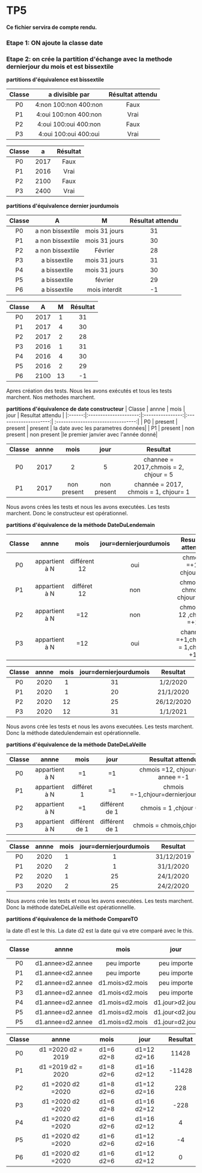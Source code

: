 # TP5
**Ce fichier servira de compte rendu.**
### Etape 1: ON ajoute la classe date
### Etape 2: on crée la partition d'échange avec la methode dernierjour du mois et est bissextile


**partitions d'équivalence est bissextile**

| Classe |    a divisible par    | Résultat attendu |      
|:------:|:---------------------:|:----------------:|
|   P0   | 4:non 100:non 400:non |       Faux       |
|   P1   | 4:oui 100:non 400:non |       Vrai       |
|   P2   | 4:oui 100:oui 400:non |       Faux       |
|   P3   | 4:oui 100:oui 400:oui |       Vrai       |

| Classe |    a                  | Résultat          |
|:------:|:---------------------:|:----------------:|
|   P0   | 2017                  |       Faux       |
|   P1   | 2016                  |       Vrai       |
|   P2   | 2100                  |       Faux       |
|   P3   | 2400                  |       Vrai       |

**partitions d'équivalence dernier jourdumois**

| Classe |    A                  |        M         |        Résultat attendu         |
|:------:|:---------------------:|:----------------:|:--------------------------------:|
|   P0   |a non bissextile       |mois 31 jours     | 31
|   P1   | a non bissextile      |mois 31 jours     | 30
|   P2   | a non bissextile      |       Février    | 28
|   P3   | a bissextile          | mois 31 jours    | 31
|   P4   | a bissextile          |    mois 31 jours | 30
|   P5   | a bissextile          |       février    | 29
|   P6   | a bissextile          | mois interdit    | -1

| Classe |    A                  |        M         |        Résultat       |
|:------:|:---------------------:|:----------------:|:---------------------:|
|   P0   |  2017                 |1                 | 31
|   P1   |   2017                |4                 | 30
|   P2   |   2017                |      2           | 28
|   P3   |   2016                | 1                | 31
|   P4   |   2016                |    4             | 30
|   P5   |   2016                |     2            | 29
|   P6   |   2100                | 13               | -1

Apres création des tests. Nous les avons  exécutés et tous les tests marchent. Nos methodes marchent.

**partitions d'équivalence de date constructeur**
| Classe |           annne       |        mois      |       jour            |  Resultat attendu                  |
|:------:|:---------------------:|:----------------:|:---------------------:| :---------------------------------:|
|   P0   |    present            | present          |  present              | la date avec les parametres données|
|   P1   |   present             | non present      |  non present          |le premier janvier avec l'année donné|

| Classe |           annne       |        mois      |       jour            |  Resultat                          |
|:------:|:---------------------:|:----------------:|:---------------------:| :---------------------------------:|
|   P0   |     2017              | 2                |   5                   | channee = 2017,chmois = 2, chjour = 5|
|   P1   |     2017              | non present      |  non present          |channée = 2017, chmois = 1, chjour= 1|

Nous avons crées les tests et nous les avons executées. Les tests marchent. Donc le constructeur est opérationnel.

**partitions d'équivalence de la méthode DateDuLendemain**

| Classe |           annne       |        mois      |jour=dernierjourdumois |  Resultat  attendu                 |
|:------:|:---------------------:|:----------------:|:---------------------:| :---------------------------------:|
|   P0   |        appartient à N | différent 12     |     oui               | chmois =+1, chjour=1               |
|   P1   |     appartient à N    | différet 12      |  non                  | chmois = chmois, chjour= +1        |
|   P2   |  appartient à N       |    =12           | non                   | chmois = 12 ,chjour =+1
|   P3   |   appartient à N      | =12              | oui                   | channée =+1,chmois = 1,chjour +1


| Classe |           annne       |        mois      |jour=dernierjourdumois |  Resultat                          |
|:------:|:---------------------:|:----------------:|:---------------------:| :---------------------------------:|
|   P0   |        2020           | 1                |     31                | 1/2/2020                           |
|   P1   |     2020              | 1                |  20                   | 21/1/2020                           |
|   P2   |   2020                |    12           | 25                     | 26/12/2020
|   P3   |   2020                | 12              | 31                      | 1/1/2021

Nous avons crée les tests et nous les avons executées. Les tests marchent. Donc la méthode datedulendemain est opérationnelle.

**partitions d'équivalence de la méthode DateDeLaVeille**

| Classe |           annne       |        mois      |jour                   |  Resultat  attendu                 |
|:------:|:---------------------:|:----------------:|:---------------------:| :---------------------------------:|
|   P0   |        appartient à N |           =1     |     =1                | chmois =12, chjour=31, annee =-1   |
|   P1   |     appartient à N    | différet 1       |  =1                   |chmois =-1,chjour=dernierjourdumois |
|   P2   |  appartient à N       |    =1            | différent de 1        | chmois = 1 ,chjour =-1
|   P3   |   appartient à N      | différent de 1   | différent de 1        | chmois = chmois,chjour =-1


| Classe |           annne       |        mois      |jour=dernierjourdumois |  Resultat                          |
|:------:|:---------------------:|:----------------:|:---------------------:| :---------------------------------:|
|   P0   |        2020           | 1                |     1                 | 31/12/2019                         |
|   P1   |     2020              | 2                |  1                    | 31/1/2020                          |
|   P2   |   2020                | 1                | 25                    | 24/1/2020
|   P3   |   2020                | 2                | 25                    | 24/2/2020

Nous avons crée les tests et nous les avons executées. Les tests marchent. Donc la méthode dateDeLaVeille est opérationnellle.

**partitions d'équivalence de la méthode CompareTO**

la date d1 est le this. La date d2 est la date qui va etre comparé avec le this.

| Classe |           annne       |        mois      |jour                   |  Resultat  attendu                 |
|:------:|:---------------------:|:----------------:|:---------------------:| :---------------------------------:|
|   P0   |     d1.annee>d2.annee |   peu importe    |     peu importe       | >0                                 |
|   P1   |     d1.annee<d2.annee |   peu importe    |     peu importe       | <0                                 |
|   P2   |     d1.annee=d2.annee |d1.mois>d2.mois   |     peu importe       | >0                                 |
|   P3   |     d1.annee=d2.annee |d1.mois<d2.mois   |     peu importe       | <0                                 |
|   P4   |     d1.annee=d2.annee |d1.mois=d2.mois   |     d1.jour>d2.jour   | >0                                 |
|   P5   |     d1.annee=d2.annee |d1.mois=d2.mois   |     d1.jour<d2.jour   | <0                                 |
|   P5   |     d1.annee=d2.annee |d1.mois=d2.mois   |     d1.jour=d2.jour   | =0                                 |


| Classe |           annne       |        mois      |jour                   |  Resultat                          |
|:------:|:---------------------:|:----------------:|:---------------------:| :---------------------------------:|
|   P0   | d1 =2020 d2 = 2019    |   d1=6 d2=8      |     d1=12 d2=16       | 11428                              |
|   P1   | d1 =2019 d2 = 2020    |   d1=8 d2=6      |     d1=16 d2=12       | -11428                             |
|   P2   |  d1 =2020  d2 =2020   |d1=8 d2=6         |     d1=12 d2=16       | 228                                |
|   P3   |  d1 =2020  d2 =2020   |d1=6 d2=8         |     d1=16 d2=12       | -228                               |
|   P4   |  d1 =2020  d2 =2020   |d1=6 d2=6         |     d1=16 d2=12       | 4                                  |
|   P5   |  d1 =2020  d2 =2020   |d1=6 d2=6         |     d1=12 d2=16       | -4                                 |
|   P6   |  d1 =2020  d2 =2020   |d1=6 d2=6         |     d1=12 d2=12       | 0                                  |

